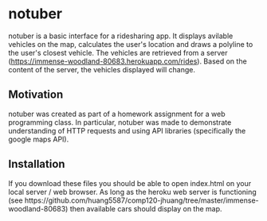 <h1> notuber </h1>

notuber is a basic interface for a ridesharing app. It displays avilable vehicles on the map, calculates the user's location and draws a polyline to the user's closest vehicle. The vehicles are retrieved from a server (https://immense-woodland-80683.herokuapp.com/rides). Based on the content of the server, the vehicles displayed will change. 

<h2> Motivation </h2>
notuber was created as part of a homework assignment for a web programming class. In particular, notuber was made to demonstrate understanding of HTTP requests and using API libraries (specifically the google maps API). 

<h2> Installation </h2>
If you download these files you should be able to open index.html on your local server / web browser. As long as the heroku web server is functioning (see https://github.com/huang5587/comp120-jhuang/tree/master/immense-woodland-80683) then available cars should display on the map. 

